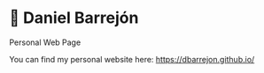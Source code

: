 # 🎸 Daniel Barrejón
Personal Web Page

You can find my personal website here:
https://dbarrejon.github.io/
